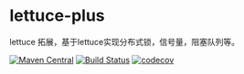 # lettuce-plus
lettuce 拓展，基于lettuce实现分布式锁，信号量，阻塞队列等。

[![Maven Central](https://img.shields.io/maven-central/v/org.jetlinks/lettuce-plus.svg)](http://search.maven.org/#search%7Cga%7C1%7Clettuce-plus)
[![Build Status](https://travis-ci.com/jetlinks/lettuce-plus.svg?branch=master)](https://travis-ci.com/jetlinks/lettuce-plus)
[![codecov](https://codecov.io/gh/jetlinks/lettuce-plus/branch/master/graph/badge.svg)](https://codecov.io/gh/jetlinks/lettuce-plus)